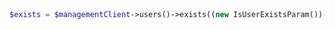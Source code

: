 ```python

```

```csharp

```

```java

```

```php
$exists = $managementClient->users()->exists((new IsUserExistsParam())->withUsername("test"));
```
